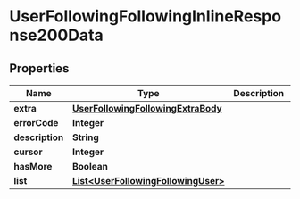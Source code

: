 # UserFollowingFollowingInlineResponse200Data

## Properties
Name | Type | Description | Notes
------------ | ------------- | ------------- | -------------
**extra** | [**UserFollowingFollowingExtraBody**](UserFollowingFollowingExtraBody.md) |  |  [optional]
**errorCode** | **Integer** |  |  [optional]
**description** | **String** |  |  [optional]
**cursor** | **Integer** |  |  [optional]
**hasMore** | **Boolean** |  |  [optional]
**list** | [**List&lt;UserFollowingFollowingUser&gt;**](UserFollowingFollowingUser.md) |  |  [optional]
